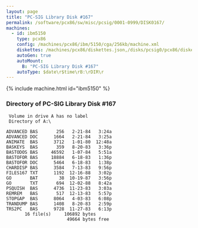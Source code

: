 ```yaml
---
layout: page
title: "PC-SIG Library Disk #167"
permalink: /software/pcx86/sw/misc/pcsig/0001-0999/DISK0167/
machines:
  - id: ibm5150
    type: pcx86
    config: /machines/pcx86/ibm/5150/cga/256kb/machine.xml
    diskettes: /machines/pcx86/diskettes.json,/disks/pcsig0/pcx86/diskettes.json
    autoGen: true
    autoMount:
      B: "PC-SIG Library Disk #167"
    autoType: $date\r$time\rB:\rDIR\r
---
```


{% include machine.html id="ibm5150" %}

### Directory of PC-SIG Library Disk #167

     Volume in drive A has no label
     Directory of A:\

    ADVANCED BAS       256   2-21-84   3:24a
    ADVANCED DOC      1664   2-21-84   3:25a
    ANIMATE  BAS      3712   1-01-80  12:48a
    BASKEYS  BAS       359   8-20-83   3:36p
    BASTODOS BAS     46592   1-07-84   5:51a
    BASTOFOR BAS     18884   6-18-83   1:36p
    BASTOFOR DOC      5464   6-18-83   1:38p
    CHARDISP BAS      3584   7-13-83   9:56p
    FILES167 TXT      1192  12-16-88   3:02p
    GO       BAT        38  10-19-87   3:56p
    GO       TXT       694  12-02-88   8:42a
    PSQUISH  BAS      4736  11-23-83   3:03a
    REMREM   BAS       517  12-13-83   5:57p
    STOPGAP  BAS      8064   4-03-83   6:08p
    TRANDUMP BAS      1408   8-20-83   2:59p
    TRS2PC   BAS      9728  11-27-83   6:13p
           16 file(s)     106892 bytes
                           49664 bytes free
